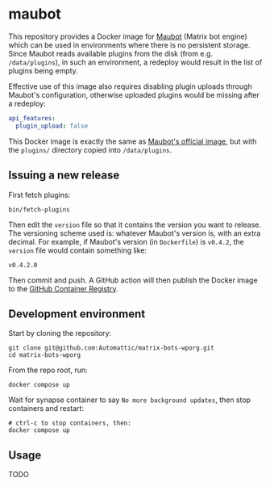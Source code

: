 # maubot
This repository provides a Docker image for [Maubot](https://maubot.xyz) (Matrix bot engine) which can be used in environments where there is no persistent storage. Since Maubot reads available plugins from the disk (from e.g. `/data/plugins`), in such an environment, a redeploy would result in the list of plugins being empty.

Effective use of this image also requires disabling plugin uploads through Maubot's configuration, otherwise uploaded plugins would be missing after a redeploy:

```yaml
api_features:
  plugin_upload: false
```

This Docker image is exactly the same as [Maubot's official image](https://mau.dev/maubot/maubot/container_registry/6?orderBy=NAME&sort=desc&search[]=), but with the `plugins/` directory copied into `/data/plugins`.

## Issuing a new release
First fetch plugins:

```shell
bin/fetch-plugins
```

Then edit the `version` file so that it contains the version you want to release. The versioning scheme used is: whatever Maubot's version is, with an extra decimal. For example, if Maubot's version (in `Dockerfile`) is `v0.4.2`, the `version` file would contain something like:

```
v0.4.2.0
```

Then commit and push. A GitHub action will then publish the Docker image to the [GitHub Container Registry](https://github.com/Automattic/matrix-bots-wporg/pkgs/container/maubot).

## Development environment
Start by cloning the repository:

```shell
git clone git@github.com:Automattic/matrix-bots-wporg.git
cd matrix-bots-wporg
```

From the repo root, run:

```shell
docker compose up
```

Wait for synapse container to say `No more background updates`, then stop containers and restart:

```shell
# ctrl-c to stop containers, then:
docker compose up
```

## Usage
TODO
